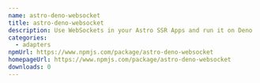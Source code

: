 ```yaml
---
name: astro-deno-websocket
title: astro-deno-websocket
description: Use WebSockets in your Astro SSR Apps and run it on Deno
categories:
  - adapters
npmUrl: https://www.npmjs.com/package/astro-deno-websocket
homepageUrl: https://www.npmjs.com/package/astro-deno-websocket
downloads: 0
---
```

